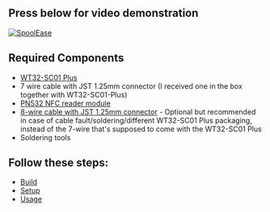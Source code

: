 ## Press below for video demonstration

[![SpoolEase](https://img.youtube.com/vi/WKIBzVbrhOg/0.jpg)](https://www.youtube.com/watch?v=WKIBzVbrhOg)

## Required Components

- [WT32-SC01 Plus](https://www.aliexpress.com/item/3256805864064800.html)
- 7 wire cable with JST 1.25mm connector (I received one in the box together with WT32-SC01-Plus)
- [PN532 NFC reader module](https://www.aliexpress.com/item/3256806852006648.html)
- [8-wire cable with JST 1.25mm connector](https://www.aliexpress.com/item/1005007079265201.html) - Optional but recommended in case of cable fault/soldering/different WT32-SC01 Plus packaging, instead of the 7-wire that's supposed to come with the WT32-SC01 Plus
- Soldering tools


## Follow these steps:
- [Build](documentation/build.md)
- [Setup](documentation/setup.md)
- [Usage](documentation/usage.md)
